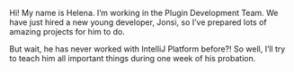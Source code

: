 Hi! My name is Helena. I’m working in the Plugin Development Team. We have just hired a new young developer, Jonsi, so I’ve prepared lots of amazing projects for him to do.

But wait, he has never worked with IntelliJ Platform before?! So well, I’ll try to teach him all important things during one week of his probation.
